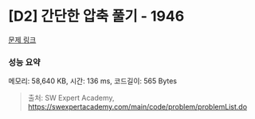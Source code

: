 # [D2] 간단한 압축 풀기 - 1946 

[문제 링크](https://swexpertacademy.com/main/code/problem/problemDetail.do?contestProbId=AV5PmkDKAOMDFAUq) 

### 성능 요약

메모리: 58,640 KB, 시간: 136 ms, 코드길이: 565 Bytes



> 출처: SW Expert Academy, https://swexpertacademy.com/main/code/problem/problemList.do